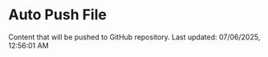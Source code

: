 # Auto Push File

Content that will be pushed to GitHub repository.
Last updated: 07/06/2025, 12:56:01 AM